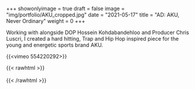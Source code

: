 +++
showonlyimage = true
draft = false
image = "img/portfolio/AKU_cropped.jpg"
date = "2021-05-17"
title = "AD: AKU, Never Ordinary"
weight = 0
+++

Working with alongside DOP Hossein Kohdabandehloo and Producer Chris Luscri, I created a hard hitting, Trap and Hip Hop inspired piece for the young and energetic sports brand AKU.

<!--more-->

{{<vimeo 554220292>}}

{{< rawhtml >}}
<br><br>
{{< /rawhtml >}}
